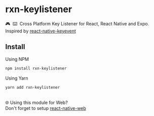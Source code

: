 # rxn-keylistener
🎮‎ ‎ ⌨️‎ ‎ Cross Platform Key Listener for React, React Native and Expo.
<br/>Inspired by [react-native-keyevent](https://github.com/kevinejohn/react-native-keyevent)

##  Install

Using NPM
```sh
npm install rxn-keylistener
```

Using Yarn
```sh
yarn add rxn-keylistener
```
<br/> 🌐 Using this module for Web?<br/>Don't forget to setup [react-native-web](https://github.com/necolas/react-native-web)
